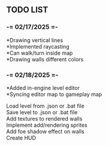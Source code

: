 ## TODO LIST

### -= 02/17/2025 =-

*Drawing vertical lines  
*Implemented raycasting  
*Can walk/turn inside map  
*Drawing walls different colors  

### -= 02/18/2025 =-

*Added in-engine level editor  
*Syncing editor map to gameplay map  

Load level from .json or .bat file  
Save level to .json or .bat file  
Add textures to rendered walls  
Implement add/rendering sprites  
Add foe shadow effect on walls  
Create HUD  

